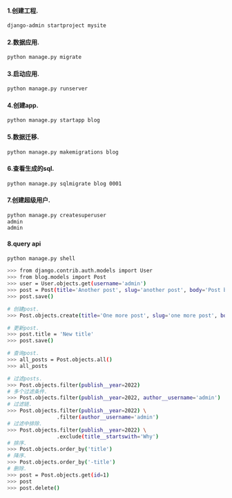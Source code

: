 #### 1.创建工程.
```bash
django-admin startproject mysite
```

#### 2.数据应用.
```bash
python manage.py migrate
```

#### 3.启动应用.
```bash
python manage.py runserver
```

#### 4.创建app.
```bash
python manage.py startapp blog
```

#### 5.数据迁移.
```bash
python manage.py makemigrations blog
```

#### 6.查看生成的sql.
```bash
python manage.py sqlmigrate blog 0001
```

#### 7.创建超级用户.
```bash
python manage.py createsuperuser
admin
admin
```

#### 8.query api
```bash
python manage.py shell

>>> from django.contrib.auth.models import User
>>> from blog.models import Post
>>> user = User.objects.get(username='admin')
>>> post = Post(title='Another post', slug='another post', body='Post body.', author=user)
>>> post.save()

# 创建post.
>>> Post.objects.create(title='One more post', slug='one more post', body='One post body.', author=user)

# 更新post.
>>> post.title = 'New title'
>>> post.save()

# 查询post.
>>> all_posts = Post.objects.all()
>>> all_posts

# 过滤posts.
>>> Post.objects.filter(publish__year=2022)
# 多个过滤条件.
>>> Post.objects.filter(publish__year=2022, author__username='admin')
# 过滤链.
>>> Post.objects.filter(publish__year=2022) \
                .filter(author__username='admin')
# 过滤中排除.
>>> Post.objects.filter(publish__year=2022) \
                .exclude(title__startswith='Why')
# 排序.
>>> Post.objects.order_by('title')
# 降序.
>>> Post.objects.order_by('-title')
# 删除.
>>> post = Post.objects.get(id=1)
>>> post
>>> post.delete()

```

